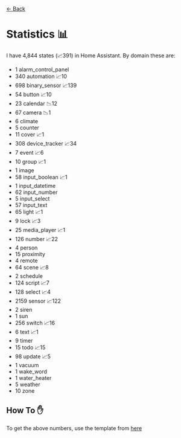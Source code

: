 [<- Back](README.md)
# Statistics 📊
I have 4,844 states (📈391) in Home Assistant.
By domain these are:
-  1 alarm_control_panel
-  340 automation 📈10
-  698 binary_sensor 📈139
-  54 button 📈10
-  23 calendar 📉12
-  67 camera 📉1
-  6 climate
-  5 counter
-  11 cover 📈1
-  308 device_tracker 📈34
-  7 event 📈6
-  10 group 📈1
-  1 image
-  58 input_boolean 📈1
-  1 input_datetime
-  62 input_number
-  5 input_select
-  57 input_text
-  65 light 📈1
-  9 lock 📈3
-  25 media_player 📈1
-  126 number 📈22
-  4 person
-  15 proximity
-  4 remote
-  64 scene 📈8
-  2 schedule
-  124 script 📈7
-  128 select 📈4
-  2159 sensor 📈122
-  2 siren
-  1 sun
-  256 switch 📈16
-  6 text 📈1
-  9 timer
-  15 todo 📈15
-  98 update 📈5
-  1 vacuum
-  1 wake_word
-  1 water_heater
-  5 weather
-  10 zone

## How To ✋
To get the above numbers, use the template from [here](https://www.reddit.com/r/homeassistant/comments/plmy7e/use_this_template_and_show_us_some_details_about/?utm_medium=android_app&utm_source=share)
